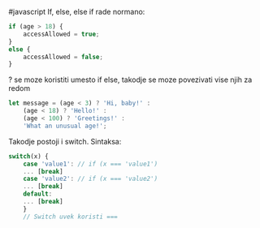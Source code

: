 #javascript 
If, else, else if rade normano:
```javascript
if (age > 18) {
	accessAllowed = true; 
}
else {
	accessAllowed = false; 
}
```
? se moze koristiti umesto if else, takodje se moze povezivati vise njih za redom
```javascript
let message = (age < 3) ? 'Hi, baby!' :
	(age < 18) ? 'Hello!' :
	(age < 100) ? 'Greetings!' :
	'What an unusual age!';
```
Takodje postoji i switch. Sintaksa:
```javascript
switch(x) {
	case 'value1': // if (x === 'value1')
	... [break]
	case 'value2': // if (x === 'value2')
	... [break]
	default: 
	... [break]
	}
	// Switch uvek koristi ===
```